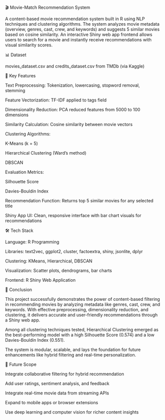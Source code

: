 🎬 Movie-Match Recommendation System

A content-based movie recommendation system built in R using NLP techniques and clustering algorithms. The system analyzes movie metadata (overview, genres, cast, crew, and keywords) and suggests 5 similar movies based on cosine similarity. An interactive Shiny web app frontend allows users to search for a movie and instantly receive recommendations with visual similarity scores.

📊 Dataset

movies_dataset.csv and credits_dataset.csv from TMDb (via Kaggle)

🧠 Key Features

Text Preprocessing: Tokenization, lowercasing, stopword removal, stemming

Feature Vectorization: TF-IDF applied to tags field

Dimensionality Reduction: PCA reduced features from 5000 to 100 dimensions

Similarity Calculation: Cosine similarity between movie vectors

Clustering Algorithms:

K-Means (k = 5)

Hierarchical Clustering (Ward’s method)

DBSCAN

Evaluation Metrics:

Silhouette Score

Davies-Bouldin Index

Recommendation Function: Returns top 5 similar movies for any selected title

Shiny App UI: Clean, responsive interface with bar chart visuals for recommendations

🛠️ Tech Stack

Language: R Programming

Libraries: text2vec, ggplot2, cluster, factoextra, shiny, jsonlite, dplyr

Clustering: KMeans, Hierarchical, DBSCAN

Visualization: Scatter plots, dendrograms, bar charts

Frontend: R Shiny Web Application

🧾 Conclusion

This project successfully demonstrates the power of content-based filtering in recommending movies by analyzing metadata like genres, cast, crew, and keywords. With effective preprocessing, dimensionality reduction, and clustering, it delivers accurate and user-friendly recommendations through a Shiny web app.

Among all clustering techniques tested, Hierarchical Clustering emerged as the best-performing model with a high Silhouette Score (0.574) and a low Davies-Bouldin Index (0.551).

The system is modular, scalable, and lays the foundation for future enhancements like hybrid filtering and real-time personalization.

🔮 Future Scope

Integrate collaborative filtering for hybrid recommendation

Add user ratings, sentiment analysis, and feedback

Integrate real-time movie data from streaming APIs

Expand to mobile apps or browser extensions

Use deep learning and computer vision for richer content insights
